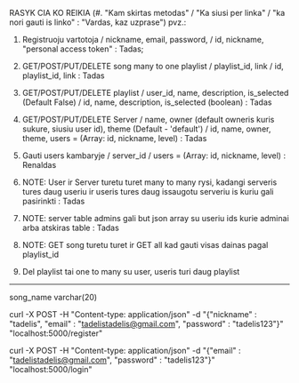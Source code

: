 RASYK CIA KO REIKIA
(#. "Kam skirtas metodas" / "Ka siusi per linka" / "ka nori gauti is linko" : "Vardas, kaz uzprase")
pvz.:
1. Registruoju vartotoja / nickname, email, password, / id, nickname, "personal access token" : Tadas;
2. GET/POST/PUT/DELETE song many to one playlist / playlist_id, link / id, playlist_id, link : Tadas
3. GET/POST/PUT/DELETE playlist / user_id, name, description, is_selected (Default False) / id, name, description, is_selected (boolean) : Tadas
4. GET/POST/PUT/DELETE Server / name, owner (default owneris kuris sukure, siusiu user id), theme (Default - 'default') / id, name, owner, theme, users = (Array: id, nickname, level) : Tadas
5. Gauti users kambaryje / server_id / users = (Array: id, nickname, level) : Renaldas

1. NOTE: User ir Server turetu turet many to many rysi, kadangi serveris tures daug useriu ir useris tures daug issaugotu serveriu is kuriu gali pasirinkti : Tadas
2. NOTE: server table admins gali but json array su useriu ids kurie adminai arba atskiras table : Tadas
3. NOTE: GET song turetu turet ir GET all kad gauti visas dainas pagal playlist_id
4. Del playlist tai one to many su user, useris turi daug playlist
-------------------------------------------------------------------------------------------

song_name varchar(20)

curl -X POST -H "Content-type: application/json" -d "{\"nickname\" : \"tadelis\", \"email\" : \"tadelistadelis@gmail.com\", \"password\" : \"tadelis123\"}" "localhost:5000/register"

curl -X POST -H "Content-type: application/json" -d "{\"email\" : \"tadelistadelis@gmail.com\", \"password\" : \"tadelis123\"}" "localhost:5000/login"
